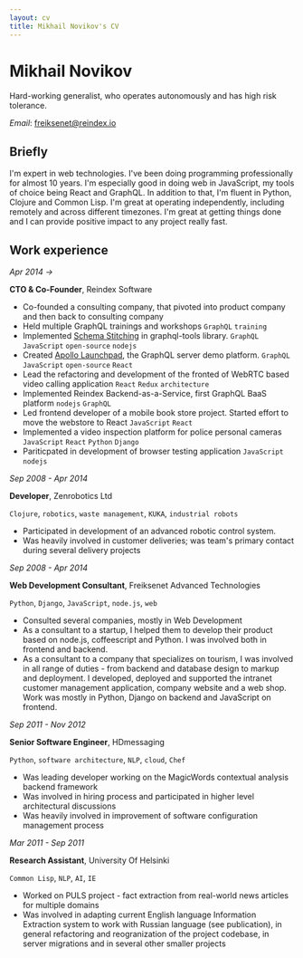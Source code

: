 ```yaml
---
layout: cv
title: Mikhail Novikov's CV
---
```

# Mikhail Novikov
Hard-working generalist, who operates autonomously and has high risk tolerance.

*Email*: freiksenet@reindex.io

## Briefly

I'm expert in web technologies. I've been doing programming professionally for almost 10 years. I'm especially good in doing web in JavaScript, my tools of choice being React and GraphQL. In addition to that, I'm fluent in Python, Clojure and Common Lisp. I'm great at operating independently, including remotely and across different timezones. I'm great at getting things done and I can provide positive impact to any project really fast.

## Work experience

*Apr 2014 ->*

__CTO & Co-Founder__, Reindex Software

- Co-founded a consulting company, that pivoted into product company and then back to consulting company
- Held multiple GraphQL trainings and workshops `GraphQL` `training`
- Implemented [Schema Stitching](https://dev-blog.apollodata.com/graphql-schema-stitching-8af23354ac37) in graphql-tools library. `GraphQL` `JavaScript` `open-source` `nodejs`
- Created [Apollo Launchpad](https://dev-blog.apollodata.com/introducing-launchpad-the-graphql-server-demo-platform-cc4e7481fcba), the GraphQL server demo platform. `GraphQL` `JavaScript` `open-source` `React`
- Lead the refactoring and development of the fronted of WebRTC based video calling application `React` `Redux` `architecture`
- Implemented Reindex Backend-as-a-Service, first GraphQL BaaS platform `nodejs` `GraphQL`
- Led frontend developer of a mobile book store project. Started effort to move the webstore to React `JavaScript` `React`
- Implemented a video inspection platform for police personal cameras `JavaScript` `React` `Python` `Django`
- Pariticpated in development of browser testing application `JavaScript` `nodejs`

*Sep 2008 - Apr 2014*

__Developer__, Zenrobotics Ltd

`Clojure`, `robotics`, `waste management`, `KUKA`, `industrial robots`

- Participated in development of an advanced robotic control system.
- Was heavily involved in customer deliveries; was team's primary contact during several delivery projects


*Sep 2008 - Apr 2014*

__Web Development Consultant__, Freiksenet Advanced Technologies

`Python`, `Django`, `JavaScript`, `node.js`, `web`

- Consulted several companies, mostly in Web Development
- As a consultant to a startup, I helped them to develop their product based on node.js, coffeescript and Python. I was involved both in frontend and backend.
- As a consultant to a company that specializes on tourism, I was involved in all range of duties - from backend and database design to markup and deployment. I developed, deployed and supported the intranet customer management application, company website and a web shop. Work was mostly in Python, Django on backend and JavaScript on frontend.


*Sep 2011 - Nov 2012*

__Senior Software Engineer__, HDmessaging

`Python`, `software architecture`, `NLP`, `cloud`, `Chef`

- Was leading developer working on the MagicWords contextual analysis backend framework
- Was involved in hiring process and participated in higher level architectural discussions
- Was heavily involved in improvement of software configuration management process


*Mar 2011 - Sep 2011*

__Research Assistant__, University Of Helsinki

`Common Lisp`, `NLP`, `AI`, `IE`

- Worked on PULS project - fact extraction from real-world news articles for multiple domains
- Was involved in adapting current English language Information Extraction system to work with Russian language (see publication), in general refactoring and reogranization of the project codebase, in server migrations and in several other smaller projects

<!-- ### Footer

Last updated: March 2018 -->
